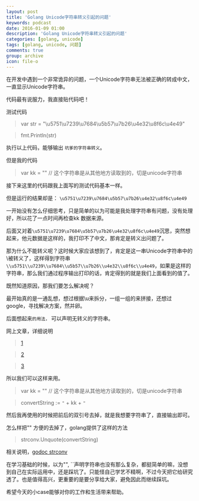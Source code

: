 ```yaml
---
layout: post
title: 'Golang Unicode字符串转义引起的问题'
keywords: podcast
date: 2016-01-09 01:00
description: 'Golang Unicode字符串转义引起的问题'
categories: [golang, unicode]
tags: [golang, unicode, 问题]
comments: true
group: archive
icon: file-o
---
```


在开发中遇到一个非常诡异的问题，一个Unicode字符串无法被正确的转成中文，一直显示Unicode字符串。

<!-- more -->

代码最有说服力，我直接贴代码吧！

测试代码

> var str = "\u5751\u7239\u7684\u5b57\u7b26\u4e32\u8f6c\u4e49"

> fmt.Println(str)

执行以上代码，能够输出 `坑爹的字符串转义`。

但是我的代码

> var kk = "" // 这个字符串是从其他地方读取到的，切是unicode字符串

接下来这里的代码跟我上面写的测试代码基本一样。

但是运行的结果却是： `\u5751\u7239\u7684\u5b57\u7b26\u4e32\u8f6c\u4e49`

一开始没有怎么仔细思考，只是简单的以为可能是我处理字符串有问题，没有处理好，所以花了一点时间再检查kk 数据来源。

后面又对着`\u5751\u7239\u7684\u5b57\u7b26\u4e32\u8f6c\u4e49`沉思，突然想起来，他元数据是这样的，我打印不了中文，那肯定是转义出问题了。

那为什么不能转义呢？这时候大家应该想到了，肯定是这一串Unicode字符串中的\被转义了，这样得到字符串`\\u5751\\u7239\\u7684\\u5b57\\u7b26\\u4e32\\u8f6c\\u4e49`，如果是这样的字符串，那么我们通过程序输出打印的话，肯定得到的就是我们上面看到的值了。

既然知道原因，那我们要怎么解决呢？

最开始真的是一通乱想，想过根据\u来拆分，一组一组的来拼接，还想过google，寻找解决方案，然并卵。

后面想起来`的用法，` 可以声明无转义的字符串。

网上文章，详细说明

>[1](https://github.com/astaxie/build-web-application-with-golang/blob/master/zh/02.2.md)

>[2](http://novtopro.coding.io/2015/10/08/golang-fundamentals-01-overview/)

>[3](http://xhrwang.me/2014/12/27/golang-fundamentals-6-string-pointer.html)

所以我们可以这样来用。

> var kk = "" // 这个字符串是从其他地方读取到的，切是unicode字符串

> convertString := `"` + kk + `"`

然后我再使用的时候把前后的双引号去掉，就是我想要字符串了，直接输出即可。

怎么样把"" 方便的去掉了，golang提供了这样的方法

> strconv.Unquote(convertString)

相关说明，[godoc strconv](https://godoc.org/strconv)

在学习基础的时候，以为"", ``声明字符串也没有那么复杂，都挺简单的嘛，没想到自己在实际运用中，还是踩坑了。只能怪自己学艺不精啊，不过今天把它给研究透了。也是值得高兴，更重要的是要分享给大家，避免因此而继续踩坑。

希望今天的小case能够对你的工作和生活带来帮助。